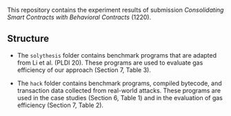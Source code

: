 This repository contains the experiment results of submission
_Consolidating Smart Contracts with Behavioral Contracts_ (1220).

## Structure

- The `solythesis` folder contains benchmark programs that are adapted from Li et al. (PLDI 20). These programs are used to evaluate gas efficiency of our approach (Section 7, Table 3).

- The `hack` folder contains benchmark programs, compiled bytecode, and transaction data collected from real-world attacks. These programs are used in the case studies (Section 6, Table 1) and in the evaluation of gas efficiency (Section 7, Table 2).
